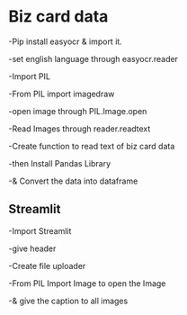 # Biz card data

-Pip install easyocr & import it.

-set english language through easyocr.reader

-Import PIL

-From PIL import imagedraw

-open image through PIL.Image.open

-Read Images through reader.readtext

-Create function to read text of biz card data

-then Install Pandas Library

-& Convert the data into dataframe

## Streamlit

-Import Streamlit

-give header

-Create file uploader

-From PIL Import Image to open the Image

-& give the caption to all images
